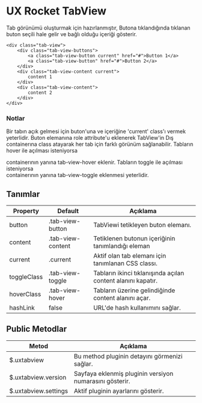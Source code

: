 UX Rocket TabView
==============

Tab görünümü oluşturmak için hazırlanmıştır, Butona tıklandığında tıklanan buton seçili hale gelir ve bağlı olduğu içeriği gösterir.

``` {.lang-markup}
<div class="tab-view">
    <div class="tab-view-buttons">
        <a class="tab-view-button current" href="#">Button 1</a>
        <a class="tab-view-button" href="#">Button 2</a>
    </div>
    <div class="tab-view-content current">
        content 1
    </div>
    <div class="tab-view-content">
        content 2
    </div>
</div>
```

### Notlar
Bir tabın açık gelmesi için buton'una ve içeriğine 'current' class'ı vermek yeterlidir. Buton elemanına role attribute'u eklenerek TabView'in Dış containerına class atayarak her tab için farklı görünüm sağlanabilir.
Tabların hover ile açılması isteniyorsa <div class="tab-view"> containerının yanına tab-view-hover eklenir.
Tabların toggle ile açılması isteniyorsa <div class="tab-view"> containerının yanına tab-view-toggle eklenmesi yeterlidir.

## Tanımlar
Property             | Default              | Açıklama
-------------------- | -------------------- | ------------------------------------------------------------------------
button               | .tab-view-button     | TabViewi tetikleyen buton elemanı.
content              | .tab-view-content    | Tetiklenen butonun içeriğinin tanımlandığı eleman
current              | .current             | Aktif olan tab elemanı için tanımlanan CSS classı.
toggleClass          | .tab-view-toggle     | Tabların ikinci tıklanışında açılan content alanını kapatır.
hoverClass           | .tab-view-hover      | Tabların üzerine gelindiğinde content alanını açar.
hashLink             | false                | URL'de hash kullanımını sağlar.

## Public Metodlar
Metod                              | Açıklama
---------------------------------- | -------------------------------------------------------
$.uxtabview                        | Bu method pluginin detayını görmenizi sağlar.
$.uxtabview.version                | Sayfaya eklenmiş pluginin versiyon numarasını gösterir.
$.uxtabview.settings               | Aktif pluginin ayarlarını gösterir.
